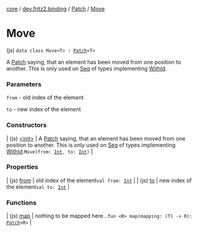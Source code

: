 [core](../../../index.md) / [dev.fritz2.binding](../../index.md) / [Patch](../index.md) / [Move](./index.md)

# Move

(js) `data class Move<T> : `[`Patch`](../index.md)`<T>`

A [Patch](../index.md) saying, that an element has been moved from one position to another. This is only used on [Seq](../../-seq/index.md) of types implementing [WithId](../../../dev.fritz2.lenses/-with-id/index.md#dev.fritz2.lenses.WithId).

### Parameters

`from` - old index of the element

`to` - new index of the element

### Constructors

| (js) [&lt;init&gt;](-init-.md) | A [Patch](../index.md) saying, that an element has been moved from one position to another. This is only used on [Seq](../../-seq/index.md) of types implementing [WithId](../../../dev.fritz2.lenses/-with-id/index.md#dev.fritz2.lenses.WithId).`Move(from: `[`Int`](https://kotlinlang.org/api/latest/jvm/stdlib/kotlin/-int/index.html)`, to: `[`Int`](https://kotlinlang.org/api/latest/jvm/stdlib/kotlin/-int/index.html)`)` |

### Properties

| (js) [from](from.md) | old index of the element`val from: `[`Int`](https://kotlinlang.org/api/latest/jvm/stdlib/kotlin/-int/index.html) |
| (js) [to](to.md) | new index of the element`val to: `[`Int`](https://kotlinlang.org/api/latest/jvm/stdlib/kotlin/-int/index.html) |

### Functions

| (js) [map](map.md) | nothing to be mapped here...`fun <R> map(mapping: (T) -> R): `[`Patch`](../index.md)`<R>` |

